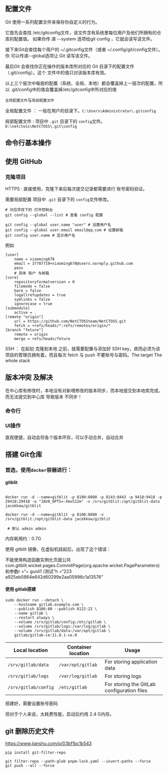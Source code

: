 ## 配置文件

Git	使用一系列配置文件来保存你自定义的行为。	

它首先会查找	/etc/gitconfig文件，该文件含有系统里每位用户及他们所拥有的仓库的配置值。	如果你传 递		--system	选项给git config	，它就会读写该文件。

接下来Git会查找每个用户的	~/.gitconfig文件（或者	~/.config/git/config文件）。你 可以传递--global选项让	Git	读写该文件。

最后Git	会查找你正在操作的版本库所对应的	Git	目录下的配置文件（.git/config）。这个 文件中的值只对该版本库有效。

以上三个层次中每层的配置（系统、全局、本地）都会覆盖掉上一层次的配置，所以	.git/config中的值会覆盖掉/etc/gitconfig中所对应的值

`全局配置文件`与`局部配置文件`

全局配置文件 ： 一般在用户的目录下。`C:\Users\Administrator\.gitconfig`

局部配置文件 : 项目中    `.git` 目录下的 `config`文件。 `D:\netctoss\NetCTOSS\.git\config`

## 命令行基本操作

## 使用 GitHub

### 克隆项目

HTTPS : 直接使用，克隆下来后每次提交记录都需要进行 账号密码验证。

需要局部配置 项目中    `.git` 目录下的 `config`文件修改。

```shell
# 对应项目下的 打开控制台
git config --global --list # 查看 config 配置

git config --global user.name "user" # 设置用户名
git config --global user.email email@qq.com # 设置邮箱
git config user.name # 显示用户名
```

例如

```shell
[user]
	name = xiaoming678
	email = 37787710+xiaoming678@users.noreply.github.com
	pass
	# 具体 账户 与邮箱 
[core]
	repositoryformatversion = 0
	filemode = false
	bare = false
	logallrefupdates = true
	symlinks = false
	ignorecase = true
[submodule]
	active = .
[remote "origin"]
	url = https://github.com/NetCTOSSteam/NetCTOSS.git
	fetch = +refs/heads/*:refs/remotes/origin/*
[branch "feture"]
	remote = origin
	merge = refs/heads/feture

```

SSH ： 在起初 克隆到本地 之前，就需要配置与添加好 SSH key，故而必须为该项目的管理员拥有着。而且每次 fetch 与 push 不要账号与密码。The target The whole stack

## 版本冲突 及解决

在中心库有修改时，本地没有对新增修改的版本同步，而本地提交到本地库完成，而无法提交到中心库 导致版本 不同步！

### 命令行



### UI操作

直观便捷，自动会将各个版本环存，可以手动合并，自动合并

## 搭建 Git仓库

### 首选，使用`docker`容器进行：

#### gitblit

```shell

docker run -d --name=gitblit -p 8100:8080 -p 8143:8443 -p 9418:9418 -p 29418:29418 -e "JAVA_OPTS=-Xmx512m" -v /srv/gitblit:/opt/gitblit-data jacekkow/gitblit

docker run -d --name=gitblit -p 8100:8080 -v /srv/gitblit:/opt/gitblit-data jacekkow/gitblit

 # 默认 admin admin
```

内存耗用约：0.7G

使用 gitblit 镜像，在虚拟机挂起后，出现了这个错误：

不能使用构造函数实例化页面公共com.gitblit.wicket.pages.CommitPage(org.apache.wicket.PageParameters)和参数r =“~ guoli1 /测试”h =“223 a925eb0864e642d60299e2aa05996c1a13576”

#### 使用 gitlab搭建

```shell
sudo docker run --detach \
	--hostname gitlab.example.com \
	--publish 8106:80 --publish 8122:22 \
	--name gitlab \
	--restart always \
	--volume /srv/gitlab/config:/etc/gitlab \ 
	--volume /srv/gitlab/logs:/var/log/gitlab \
	--volume /srv/gitlab/data:/var/opt/gitlab \
	gitlab/gitlab-ce:11.8.1-ce.0
```

| Local location       | Container location | Usage                                      |
| -------------------- | ------------------ | ------------------------------------------ |
| `/srv/gitlab/data`   | `/var/opt/gitlab`  | For storing application data               |
| `/srv/gitlab/logs`   | `/var/log/gitlab`  | For storing logs                           |
| `/srv/gitlab/config` | `/etc/gitlab`      | For storing the GitLab configuration files |

搭建好，需要设置账号密码

但对于个人来说，太耗费性能，启动后约用 2.4 G内存。

## git 删除历史文件

https://www.jianshu.com/p/03bf1bc1b543

```shell
pip install git-filter-repo

git filter-repo --path-glob pnpm-lock.yaml --invert-paths --force
git push --all --force
```